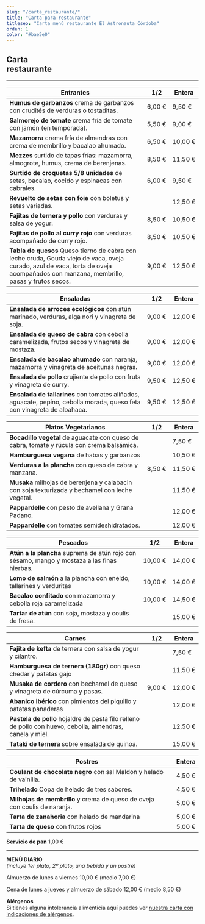 ```yaml
---
slug: "/carta_restaurante/"
title: "Carta para restaurante"
titleseo: "Carta menú restaurante El Astronauta Córdoba"
orden: 1
color: "#bae5e0"
---
```


## Carta<br>restaurante
---

|Entrantes                                                        |    1/2     |Entera |
|-----------------------------------------------------------------|------------|-------|
|**Humus de garbanzos**  crema de garbanzos con crudités de verduras o tostaditas.              |6,00 €      |9,50 € |
|**Salmorejo de tomate**  crema fría de tomate con jamón (en temporada).                                                 |5,50 €      |9,00 € |
|**Mazamorra**  crema fría de almendras con crema de membrillo y bacalao ahumado.                        |6,50 €      |10,00 €|
|**Mezzes**  surtido de tapas frías: mazamorra, almogrote, humus, crema de berenjenas.                        |8,50 €      |11,50 €|
|**Surtido de croquetas 5/8 unidades**  de setas, bacalao, cocido y espinacas con cabrales.                                                 |6,00 €      |9,50 € |
|**Revuelto de setas con foie**  con boletus y setas variadas.              |            |12,50 €|
|**Fajitas de ternera y pollo**  con verduras y salsa de yogur.                                          |8,50 €      |10,50 €|
|**Fajitas de pollo al curry rojo**  con verduras acompañado de curry rojo.                                  |8,50 €      |10,50 €|
|**Tabla de quesos**  Queso tierno de cabra con leche cruda, Gouda viejo de vaca, oveja curado, azul de vaca, torta de oveja acompañados con manzana, membrillo, pasas y frutos secos.|9,00 €      |12,50 €|

|Ensaladas                                                        |    1/2     |Entera |
|-----------------------------------------------------------------|------------|-------|
|**Ensalada de arroces ecológicos** con atún marinado, verduras, alga nori y vinagreta de soja.                                                          |9,00 €      |12,00 €|
|**Ensalada de queso de cabra** con cebolla caramelizada, frutos secos y vinagreta de mostaza.                                                       |9,00 €      |12,00 €|
|**Ensalada de bacalao ahumado** con naranja, mazamorra y vinagreta de aceitunas negras.                                                              |9,00 €      |12,00 €|
|**Ensalada de pollo** crujiente de pollo con fruta y vinagreta de curry.                                                                   |9,50 €      |12,50 €|
|**Ensalada de tallarines** con tomates aliñados, aguacate, pepino, cebolla morada, queso feta con vinagreta de albahaca.                        |9,50 €      |12,50 €|

|Platos Vegetarianos                                              |    1/2     |Entera |
|-----------------------------------------------------------------|------------|-------|
|**Bocadillo vegetal** de aguacate con queso de cabra, tomate y rúcula con crema balsámica.                                                 |            |7,50 € |
|**Hamburguesa vegana** de habas y garbanzos                                                                                                 |            |10,50 €|
|**Verduras a la plancha** con queso de cabra y manzana.                                                                                        |8,50 €      |11,50 €|
|**Musaka** milhojas de berenjena y calabacin con soja texturizada y bechamel con leche vegetal.                                 |            |11,50 €|
|**Pappardelle** con pesto de avellana y Grana Padano.                                                                                |            |12,00 €|
|**Pappardelle** con tomates semideshidratados.                                                                                       |            |12,00 €|

|Pescados                                                         |    1/2     |Entera |
|-----------------------------------------------------------------|------------|-------|
|**Atún a la plancha** suprema de atún rojo con sésamo, mango y mostaza a las finas hierbas.                                                |10,00 €     |14,00 €|
|**Lomo de salmón** a la plancha con eneldo, tallarines y verduritas                                                                     |10,00 €     |14,00 €|
|**Bacalao confitado** con mazamorra y cebolla roja caramelizada                                                                            |10,00 €     |14,50 €|
|**Tartar de atún** con soja, mostaza y coulis de fresa.                                                                                 |            |15,00 €|

|Carnes                                                           |    1/2     |Entera |
|-----------------------------------------------------------------|------------|-------|
|**Fajita de kefta** de ternera con salsa de yogur y cilantro.                                                                            |            |7,50 € |
|**Hamburguesa de ternera (180gr)** con queso chedar y patatas gajo                                                                                      |            |11,50 €|
|**Musaka de cordero** con bechamel de queso y vinagreta de cúrcuma y pasas.                                                                |9,00 €      |12,00 €|
|**Abanico ibérico** con pimientos del piquillo y patatas panaderas                                                                       |            |12,00 €|
|**Pastela de pollo** hojaldre de pasta filo relleno de pollo con huevo, cebolla, almendras, canela y miel.                                |            |12,50 €|
|**Tataki de ternera** sobre ensalada de quinoa.                                                                                            |            |15,00 €|

|Postres                                                          |         |Entera |
|-----------------------------------------------------------------|------------|-------|
|**Coulant de chocolate negro** con sal Maldon y helado de vainilla.                                                                                 |            |4,50 € |
|**Trihelado** Copa de helado de tres sabores.                                                                                      |            |4,50 € |
|**Milhojas de membrillo** y crema de queso de oveja con coulis de naranja.                                                                     |            |5,00 € |
|**Tarta de zanahoria** con helado de mandarina                                                                                              |            |5,00 € |
|**Tarta de queso** con frutos rojos                                                                                                     |            |5,00 € |

**Servicio de pan**  1,00 €

---
**MENÚ DIARIO**  
*(incluye 1er plato, 2º plato, una bebida y un postre)*


Almuerzo de lunes a viernes 10,00 € (medio 7,00 €)


Cena de lunes a jueves y almuerzo de sábado 12,00 € (medio 8,50 €)


**Alérgenos**  
Si tienes alguna intolerancia alimenticia aquí puedes ver [nuestra carta con indicaciones de alérgenos](astro_2020_tabla_alergenos.pdf)</a>.

